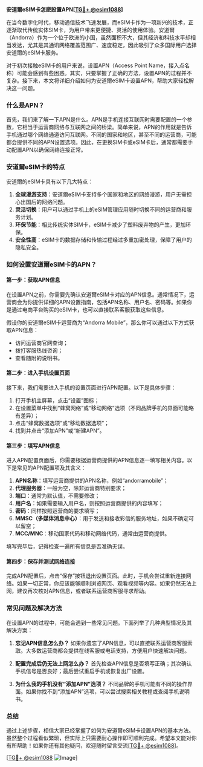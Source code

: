 **安道爾eSIM卡怎麽設置APN[[TG💪+ @esim1088](https://t.me/s/esim1088)]**

在当今数字化时代，移动通信技术飞速发展，而eSIM卡作为一项新兴的技术，正逐渐取代传统实体SIM卡，为用户带来更便捷、灵活的使用体验。安道爾（Andorra）作为一个位于欧洲的小国，虽然面积不大，但其经济和科技水平却相当发达，尤其是其通讯网络覆盖范围广、速度稳定，因此吸引了众多国际用户选择安道爾的eSIM卡服务。

对于初次接触eSIM卡的用户来说，设置APN（Access Point Name，接入点名称）可能会感到有些困惑。其实，只要掌握了正确的方法，设置APN的过程并不复杂。接下来，本文将详细介绍如何为安道爾eSIM卡设置APN，帮助大家轻松解决这一问题。

### 什么是APN？

首先，我们来了解一下APN是什么。APN是手机连接互联网时需要配置的一个参数，它相当于运营商网络与互联网之间的桥梁。简单来说，APN的作用就是告诉手机通过哪个网络通道访问互联网。不同的国家和地区，甚至不同的运营商，可能都会提供不同的APN设置选项。因此，在更换SIM卡或eSIM卡后，通常都需要手动配置APN以确保网络连接正常。

### 安道爾eSIM卡的特点

安道爾的eSIM卡具有以下几大特点：

1. **全球漫游支持**：安道爾eSIM卡支持多个国家和地区的网络漫游，用户无需担心出国后的网络问题。
2. **灵活切换**：用户可以通过手机上的eSIM管理应用随时切换不同的运营商和服务计划。
3. **环保节能**：相比传统实体SIM卡，eSIM卡减少了塑料废弃物的产生，更加环保。
4. **安全性高**：eSIM卡的数据存储和传输过程经过多重加密处理，保障了用户的隐私安全。

### 如何设置安道爾eSIM卡的APN？

#### 第一步：获取APN信息

在设置APN之前，你需要先确认安道爾eSIM卡对应的APN信息。通常情况下，运营商会为你提供详细的APN设置指南，包括APN名称、用户名、密码等。如果你是通过电商平台购买的eSIM卡，也可以直接联系客服获取这些信息。

假设你的安道爾eSIM卡运营商为“Andorra Mobile”，那么你可以通过以下方式获取APN信息：
- 访问运营商官网查询；
- 拨打客服热线咨询；
- 查看随附的说明书。

#### 第二步：进入手机设置页面

接下来，我们需要进入手机的设置页面进行APN配置。以下是具体步骤：

1. 打开手机主屏幕，点击“设置”图标；
2. 在设置菜单中找到“蜂窝网络”或“移动网络”选项（不同品牌手机的界面可能略有差异）；
3. 点击“蜂窝数据选项”或“移动数据选项”；
4. 找到并点击“添加APN”或“新建APN”。

#### 第三步：填写APN信息

进入APN配置页面后，你需要根据运营商提供的APN信息逐一填写相关内容。以下是常见的APN配置项及其含义：

1. **APN名称**：填写运营商提供的APN名称，例如“andorramobile”；
2. **代理服务器**：一般为空，除非运营商特别要求；
3. **端口**：通常为默认值，不需要修改；
4. **用户名**：如果需要输入用户名，则按照运营商提供的内容填写；
5. **密码**：同样按照运营商的要求填写；
6. **MMSC（多媒体消息中心）**：用于发送和接收彩信的服务地址，如果不确定可以留空；
7. **MCC/MNC**：移动国家代码和移动网络代码，通常由运营商提供。

填写完毕后，记得检查一遍所有信息是否准确无误。

#### 第四步：保存并测试网络连接

完成APN配置后，点击“保存”按钮退出设置页面。此时，手机会尝试重新连接网络。如果一切正常，你应该能够顺利浏览网页、观看视频等内容。如果仍然无法上网，建议再次核对APN信息，或者联系运营商客服寻求帮助。

### 常见问题及解决方法

在设置APN的过程中，可能会遇到一些常见问题。下面列举了几种典型情况及其解决方案：

1. **忘记APN信息怎么办？**
   如果你遗忘了APN信息，可以直接联系运营商客服索取。大多数运营商都会提供在线客服或电话支持，方便用户快速解决问题。

2. **配置完成后仍无法上网怎么办？**
   首先检查APN信息是否填写正确；其次确认手机信号是否良好；最后尝试重启手机或恢复出厂设置。

3. **为什么我的手机没有“添加APN”选项？**
   不同品牌的手机可能有不同的操作界面。如果你找不到“添加APN”选项，可以尝试搜索相关教程或查阅手机说明书。

### 总结

通过上述步骤，相信大家已经掌握了如何为安道爾eSIM卡设置APN的基本方法。虽然整个过程看似繁琐，但实际上只需要耐心操作即可顺利完成。希望本文能对你有所帮助！如果你还有其他疑问，欢迎随时留言交流[[TG💪+ @esim1088](https://t.me/s/esim1088)]。

[[TG💪+ @esim1088](https://t.me/s/esim1088) ![Image](https://i.postimg.cc/4NQfJmqS/Snipaste-2025-05-13-00-14-12.png)]